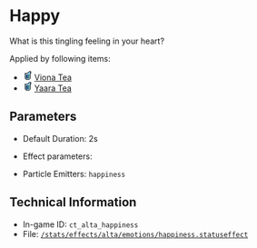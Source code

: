 # Happy

What is this tingling feeling in your heart?

Applied by following items:

- <img src="https://raw.githubusercontent.com/Ceterai/Enternia/main/items/generic/food/tier2/ct_yaara_tea.png" alt="Viona Tea icon" loading="lazy" height=16px width="auto" /> [Viona Tea](https://ceterai.github.io/MyEnternia/Wiki/VionaTea)
- <img src="https://raw.githubusercontent.com/Ceterai/Enternia/main/items/generic/food/tier2/ct_yaara_tea.png" alt="Yaara Tea icon" loading="lazy" height=16px width="auto" /> [Yaara Tea](https://ceterai.github.io/MyEnternia/Wiki/YaaraTea)

## Parameters

- Default Duration: 2s
- Effect parameters: 

- Particle Emitters: `happiness`

## Technical Information

- In-game ID: `ct_alta_happiness`
- File: [`/stats/effects/alta/emotions/happiness.statuseffect`](https://github.com/Ceterai/Enternia/blob/main/stats/effects/alta/emotions/happiness.statuseffect)
